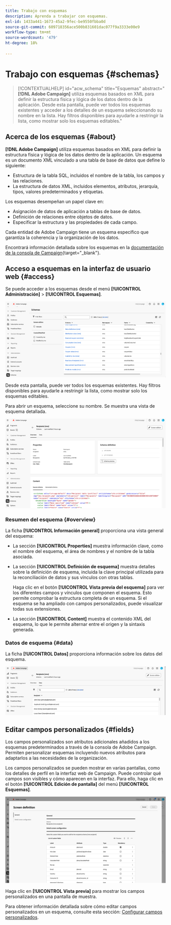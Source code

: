 ```yaml
---
title: Trabajo con esquemas
description: Aprenda a trabajar con esquemas.
exl-id: 1433a441-1673-45a2-9fec-be9550fbba0d
source-git-commit: 609718356ace500b831601dac077f9a3333e00e9
workflow-type: tm+mt
source-wordcount: '479'
ht-degree: 18%

---
```


# Trabajo con esquemas {#schemas}

>[!CONTEXTUALHELP]
>id="acw_schema"
>title="Esquemas"
>abstract="**[!DNL Adobe Campaign]** utiliza esquemas basados en XML para definir la estructura física y lógica de los datos dentro de la aplicación. Desde esta pantalla, puede ver todos los esquemas existentes y acceder a los detalles de un esquema seleccionando su nombre en la lista. Hay filtros disponibles para ayudarle a restringir la lista, como mostrar solo los esquemas editables."

## Acerca de los esquemas {#about}

**[!DNL Adobe Campaign]** utiliza esquemas basados en XML para definir la estructura física y lógica de los datos dentro de la aplicación. Un esquema es un documento XML vinculado a una tabla de base de datos que define lo siguiente:

* Estructura de la tabla SQL, incluidos el nombre de la tabla, los campos y las relaciones.
* La estructura de datos XML, incluidos elementos, atributos, jerarquía, tipos, valores predeterminados y etiquetas.

Los esquemas desempeñan un papel clave en:

* Asignación de datos de aplicación a tablas de base de datos.
* Definición de relaciones entre objetos de datos.
* Especificar la estructura y las propiedades de cada campo.

Cada entidad de Adobe Campaign tiene un esquema específico que garantiza la coherencia y la organización de los datos.

Encontrará información detallada sobre los esquemas en la [documentación de la consola de Campaign](https://experienceleague.adobe.com/es/docs/campaign/campaign-v8/developer/shemas-forms/schemas){target="_blank"}.

## Acceso a esquemas en la interfaz de usuario web {#access}

Se puede acceder a los esquemas desde el menú **[!UICONTROL Administración]** > **[!UICONTROL Esquemas]**.

![Pantalla de lista de esquemas que muestra los esquemas y filtros disponibles](assets/schemas-list.png)

Desde esta pantalla, puede ver todos los esquemas existentes. Hay filtros disponibles para ayudarle a restringir la lista, como mostrar solo los esquemas editables.

Para abrir un esquema, seleccione su nombre. Se muestra una vista de esquema detallada.

![Pantalla de detalles del esquema que muestra propiedades y contenido del esquema](assets/schema-details.png)

### Resumen del esquema {#overview}

La ficha **[!UICONTROL Información general]** proporciona una vista general del esquema:

* La sección **[!UICONTROL Properties]** muestra información clave, como el nombre del esquema, el área de nombres y el nombre de la tabla asociada.

* La sección **[!UICONTROL Definición de esquema]** muestra detalles sobre la definición de esquema, incluida la clave principal utilizada para la reconciliación de datos y sus vínculos con otras tablas.

  Haga clic en el botón **[!UICONTROL Vista previa del esquema]** para ver los diferentes campos y vínculos que componen el esquema. Esto permite comprobar la estructura completa de un esquema. Si el esquema se ha ampliado con campos personalizados, puede visualizar todas sus extensiones.

* La sección **[!UICONTROL Content]** muestra el contenido XML del esquema, lo que le permite alternar entre el origen y la sintaxis generada.

### Datos de esquema {#data}

La ficha **[!UICONTROL Datos]** proporciona información sobre los datos del esquema.

![Pestaña de datos de esquema que muestra la estructura y los atributos de datos](assets/schemas-data.png)

## Editar campos personalizados {#fields}

Los campos personalizados son atributos adicionales añadidos a los esquemas predeterminados a través de la consola de Adobe Campaign. Permiten personalizar esquemas incluyendo nuevos atributos para adaptarlos a las necesidades de la organización.

Los campos personalizados se pueden mostrar en varias pantallas, como los detalles de perfil en la interfaz web de Campaign. Puede controlar qué campos son visibles y cómo aparecen en la interfaz. Para ello, haga clic en el botón **[!UICONTROL Edición de pantalla]** del menú **[!UICONTROL Esquemas]**.

![Pantalla de campos personalizados que muestra atributos editables](assets/schemas-custom.png)

Haga clic en **[!UICONTROL Vista previa]** para mostrar los campos personalizados en una pantalla de muestra.

Para obtener información detallada sobre cómo editar campos personalizados en un esquema, consulte esta sección: [Configurar campos personalizados](../administration/custom-fields.md).